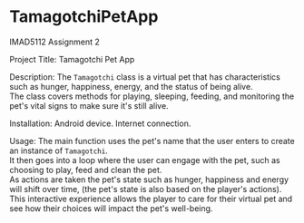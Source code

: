 # TamagotchiPetApp
IMAD5112 Assignment 2

Project Title:
Tamagotchi Pet App

Description: 
The `Tamagotchi` class is a virtual pet that has characteristics such as hunger, happiness, energy, and the status of being alive.  
The class covers methods for playing, sleeping, feeding, and monitoring the pet's vital signs to make sure it's still alive.   

Installation: 
Android device.
Internet connection.

Usage: 
The main function uses the pet's name that the user enters to create an instance of `Tamagotchi`.  
It then goes into a loop where the user can engage with the pet, such as choosing to play, feed and clean the pet.  
As actions are taken the pet's state such as hunger, happiness and energy will shift over time, (the pet's state is also based on the player's actions).  
This interactive experience allows the player to care for their virtual pet and see how their choices will impact the pet's well-being. 

